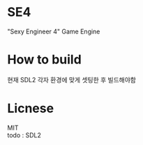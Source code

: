 # SE4
"Sexy Engineer 4" Game Engine

# How to build
현재 SDL2 각자 환경에 맞게 셋팅한 후 빌드해야함

# Licnese
MIT  
todo : SDL2
